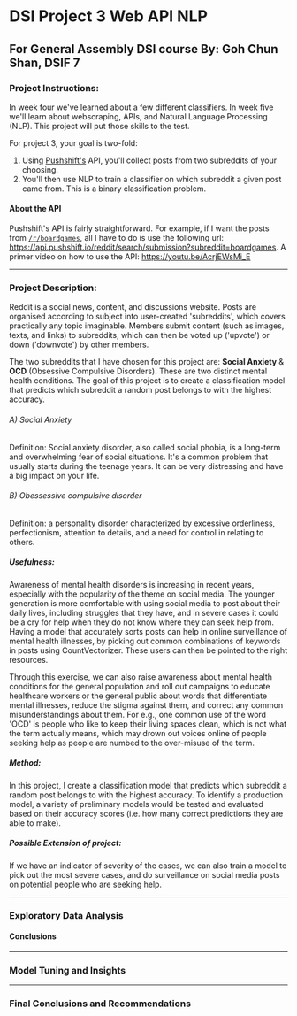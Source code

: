 # DSI Project 3 Web API NLP
For General Assembly DSI course
By: Goh Chun Shan, DSIF 7
---
### Project Instructions:

In week four we've learned about a few different classifiers. In week five we'll learn about webscraping, APIs, and Natural Language Processing (NLP). This project will put those skills to the test.

For project 3, your goal is two-fold:
1. Using [Pushshift's](https://github.com/pushshift/api) API, you'll collect posts from two subreddits of your choosing.
2. You'll then use NLP to train a classifier on which subreddit a given post came from. This is a binary classification problem.

#### About the API

Pushshift's API is fairly straightforward. For example, if I want the posts from [`/r/boardgames`](https://www.reddit.com/r/boardgames), all I have to do is use the following url: https://api.pushshift.io/reddit/search/submission?subreddit=boardgames. A primer video on how to use the API: https://youtu.be/AcrjEWsMi_E

---
### Project Description:

Reddit is a social news, content, and discussions website. Posts are organised according to subject into user-created 'subreddits', which covers practically any topic imaginable. Members submit content (such as images, texts, and links) to subreddits, which can then be voted up ('upvote') or down ('downvote') by other members.

The two subreddits that I have chosen for this project are: **Social Anxiety** & **OCD** (Obsessive Compulsive Disorders). These are two distinct mental health conditions. The goal of this project is to create a classification model that predicts which subreddit a random post belongs to with the highest accuracy.

###### A) Social Anxiety
Definition: Social anxiety disorder, also called social phobia, is a long-term and overwhelming fear of social situations. It's a common problem that usually starts during the teenage years. It can be very distressing and have a big impact on your life.

###### B) Obessessive compulsive disorder
Definition: a personality disorder characterized by excessive orderliness, perfectionism, attention to details, and a need for control in relating to others.

##### Usefulness:
Awareness of mental health disorders is increasing in recent years, especially with the popularity of the theme on social media. The younger generation is more comfortable with using social media to post about their daily lives, including struggles that they have, and in severe cases it could be a cry for help when they do not know where they can seek help from. Having a model that accurately sorts posts can help in online surveillance of mental health illnesses, by picking out common combinations of keywords in posts using CountVectorizer. These users can then be pointed to the right resources.

Through this exercise, we can also raise awareness about mental health conditions for the general population and roll out campaigns to educate healthcare workers or the general public about words that differentiate mental illnesses, reduce the stigma against them, and correct any common misunderstandings about them. For e.g., one common use of the word 'OCD' is  people who like to keep their living spaces clean, which is not what the term actually means, which may drown out voices online of people seeking help as people are numbed to the over-misuse of the term.

##### Method:
In this project, I create a classification model that predicts which subreddit a random post belongs to with the highest accuracy. To identify a production model, a variety of preliminary models would be tested and evaluated based on their accuracy scores (i.e. how many correct predictions they are able to make).

##### Possible Extension of project: 
If we have an indicator of severity of the cases, we can also train a model to pick out the most severe cases, and do surveillance on social media posts on potential people who are seeking help.

---
### Exploratory Data Analysis

#### Conclusions

---
### Model Tuning and Insights

---
### Final Conclusions and Recommendations
